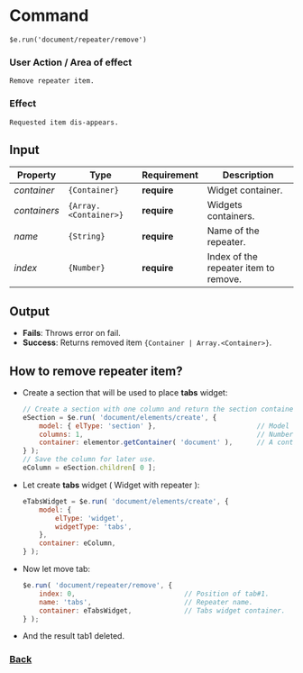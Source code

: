 # Command
    $e.run('document/repeater/remove')

### User Action / Area of effect
    Remove repeater item.
     
### Effect
    Requested item dis-appears.

## Input
| Property      | Type                  | Requirement   | Description |
|---            |---                    |---            |---|
| _container_   | `{Container}`         | **require**   | Widget container.
| _containers_  | `{Array.<Container>}` | **require**   | Widgets containers.
| _name_        | `{String}`            | **require**   | Name of the repeater.
| _index_       | `{Number}`            | **require**   | Index of the repeater item to remove.

## Output
   * **Fails**: Throws error on fail.
   * **Success**: Returns removed item `{Container | Array.<Container>}`.
   
## How to remove repeater item? 
* Create a section that will be used to place **tabs** widget:
   ```javascript
   // Create a section with one column and return the section container.
   eSection = $e.run( 'document/elements/create', {
       model: { elType: 'section' },                         // Model to create.
       columns: 1,                                           // Number of columns to create.
       container: elementor.getContainer( 'document' ),      // A container where to create the element.
   } );
   // Save the column for later use.
   eColumn = eSection.children[ 0 ];
   ```
* Let create **tabs** widget ( Widget with repeater ):
    ```javascript
    eTabsWidget = $e.run( 'document/elements/create', {
        model: {
            elType: 'widget',
            widgetType: 'tabs',
        },
        container: eColumn,
    } );
    ```
* Now let move tab:
    ```javascript
    $e.run( 'document/repeater/remove', {
        index: 0,                           // Position of tab#1.
        name: 'tabs',                       // Repeater name.
        container: eTabsWidget,             // Tabs widget container.
    } );
    ```
* And the result tab1 deleted.

### [Back](../usability.index.md) 
